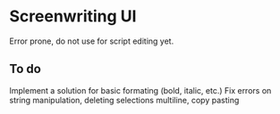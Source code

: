 # Screenwriting UI
Error prone, do not use for script editing yet.

## To do

Implement a solution for basic formating (bold, italic, etc.)
Fix errors on string manipulation, deleting selections multiline, copy pasting
